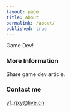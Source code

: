 ```yaml
---
layout: page
title: About
permalink: /about/
published: true
---
```


Game Dev!

### More Information

Share game dev article.

### Contact me

[yf_rjxy@live.cn](mailto:yf_rjxy@live.cn)
